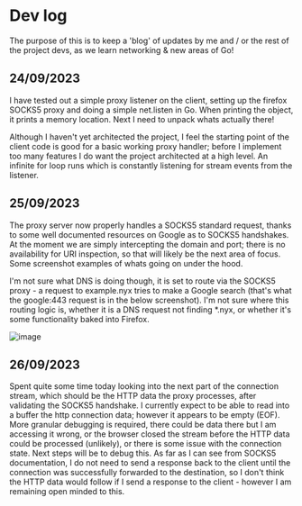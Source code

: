 # Dev log

The purpose of this is to keep a 'blog' of updates by me and / or the rest of the project devs, as we learn networking & new areas of Go!

## 24/09/2023

I have tested out a simple proxy listener on the client, setting up the firefox SOCKS5 proxy and doing a simple net.listen in Go. When printing the object, it prints a memory location. Next I need to unpack whats actually there!

Although I haven't yet architected the project, I feel the starting point of the client code is good for a basic working proxy handler; before I implement too many features I do want the project architected at a high level. An infinite for loop runs which is constantly listening for stream events from the listener.

## 25/09/2023

The proxy server now properly handles a SOCKS5 standard request, thanks to some well documented resources on Google as to SOCKS5 handshakes. At the moment we are simply intercepting the domain and port; there is no availability for URI inspection, so that will likely be the next area of focus. Some screenshot examples of whats going on under the hood.

I'm not sure what DNS is doing though, it is set to route via the SOCKS5 proxy - a request to example.nyx tries to make a Google search (that's what the google:443 request is in the below screenshot). I'm not sure where this routing logic is, whether it is a DNS request not finding *.nyx, or whether it's some functionality baked into Firefox.

![image](https://github.com/the-wandering-photon/GoNyx/assets/49762827/7e457416-2a56-4f9d-9aa0-f0a70c466943)

## 26/09/2023

Spent quite some time today looking into the next part of the connection stream, which should be the HTTP data the proxy processes, after validating the SOCKS5 handshake. I currently expect to be able to read into a buffer the http connection data; however it appears to be empty (EOF). More granular debugging is required, there could be data there but I am accessing it wrong, or the browser closed the stream before the HTTP data could be processed (unlikely), or there is some issue with the connection state. Next steps will be to debug this. As far as I can see from SOCKS5 documentation, I do not need to send a response back to the client until the connection was successfully forwarded to the destination, so I don't think the HTTP data would follow if I send a response to the client - however I am remaining open minded to this.
